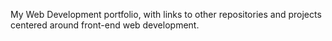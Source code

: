 My Web Development portfolio, with links to other repositories and projects centered around front-end web development.
